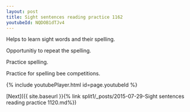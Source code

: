 ```yaml
---
layout: post
title: Sight sentences reading practice 1162
youtubeId: NQDOB1dTJv4
---
```

 
 
Helps to learn sight words and their spelling.

Opportunitiy to repeat the spelling. 

Practice spelling. 
 
Practice for spelling bee competitions. 
 
{% include youtubePlayer.html id=page.youtubeId %}
 
 

[Next]({{ site.baseurl }}{% link  split1/_posts/2015-07-29-Sight sentences reading practice 1120.md%})
 

